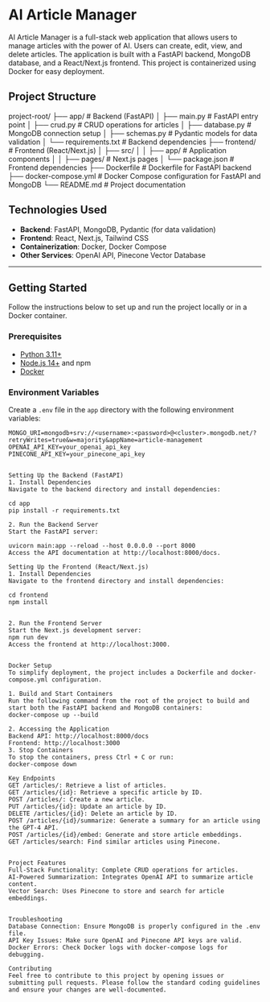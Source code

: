 # AI Article Manager

AI Article Manager is a full-stack web application that allows users to manage articles with the power of AI. Users can create, edit, view, and delete articles. The application is built with a FastAPI backend, MongoDB database, and a React/Next.js frontend. This project is containerized using Docker for easy deployment.

## Project Structure
project-root/ ├── app/ # Backend (FastAPI) │ ├── main.py # FastAPI entry point │ ├── crud.py # CRUD operations for articles │ ├── database.py # MongoDB connection setup │ ├── schemas.py # Pydantic models for data validation │ └── requirements.txt # Backend dependencies ├── frontend/ # Frontend (React/Next.js) │ ├── src/ │ │ ├── app/ # Application components │ │ ├── pages/ # Next.js pages │ └── package.json # Frontend dependencies ├── Dockerfile # Dockerfile for FastAPI backend ├── docker-compose.yml # Docker Compose configuration for FastAPI and MongoDB └── README.md # Project documentation


## Technologies Used

- **Backend**: FastAPI, MongoDB, Pydantic (for data validation)
- **Frontend**: React, Next.js, Tailwind CSS
- **Containerization**: Docker, Docker Compose
- **Other Services**: OpenAI API, Pinecone Vector Database

---

## Getting Started

Follow the instructions below to set up and run the project locally or in a Docker container.

### Prerequisites

- [Python 3.11+](https://www.python.org/downloads/)
- [Node.js 14+](https://nodejs.org/) and npm
- [Docker](https://www.docker.com/products/docker-desktop)

### Environment Variables

Create a `.env` file in the `app` directory with the following environment variables:

```plaintext
MONGO_URI=mongodb+srv://<username>:<password>@<cluster>.mongodb.net/?retryWrites=true&w=majority&appName=article-management
OPENAI_API_KEY=your_openai_api_key
PINECONE_API_KEY=your_pinecone_api_key


Setting Up the Backend (FastAPI)
1. Install Dependencies
Navigate to the backend directory and install dependencies:

cd app
pip install -r requirements.txt

2. Run the Backend Server
Start the FastAPI server:

uvicorn main:app --reload --host 0.0.0.0 --port 8000
Access the API documentation at http://localhost:8000/docs.

Setting Up the Frontend (React/Next.js)
1. Install Dependencies
Navigate to the frontend directory and install dependencies:

cd frontend
npm install


2. Run the Frontend Server
Start the Next.js development server:
npm run dev
Access the frontend at http://localhost:3000.


Docker Setup
To simplify deployment, the project includes a Dockerfile and docker-compose.yml configuration.

1. Build and Start Containers
Run the following command from the root of the project to build and start both the FastAPI backend and MongoDB containers:
docker-compose up --build

2. Accessing the Application
Backend API: http://localhost:8000/docs
Frontend: http://localhost:3000
3. Stop Containers
To stop the containers, press Ctrl + C or run:
docker-compose down

Key Endpoints
GET /articles/: Retrieve a list of articles.
GET /articles/{id}: Retrieve a specific article by ID.
POST /articles/: Create a new article.
PUT /articles/{id}: Update an article by ID.
DELETE /articles/{id}: Delete an article by ID.
POST /articles/{id}/summarize: Generate a summary for an article using the GPT-4 API.
POST /articles/{id}/embed: Generate and store article embeddings.
GET /articles/search: Find similar articles using Pinecone.


Project Features
Full-Stack Functionality: Complete CRUD operations for articles.
AI-Powered Summarization: Integrates OpenAI API to summarize article content.
Vector Search: Uses Pinecone to store and search for article embeddings.


Troubleshooting
Database Connection: Ensure MongoDB is properly configured in the .env file.
API Key Issues: Make sure OpenAI and Pinecone API keys are valid.
Docker Errors: Check Docker logs with docker-compose logs for debugging.

Contributing
Feel free to contribute to this project by opening issues or submitting pull requests. Please follow the standard coding guidelines and ensure your changes are well-documented.


